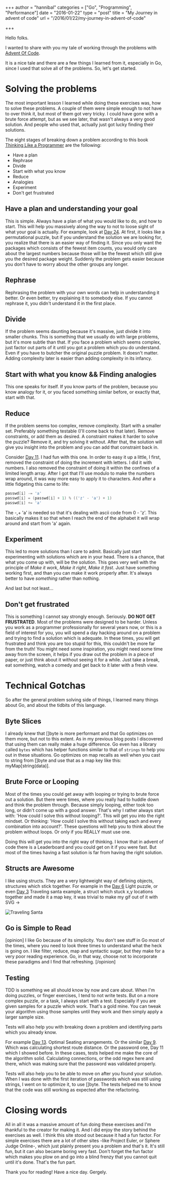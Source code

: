 +++
author = "hannibal"
categories = ["Go", "Programming", "Performance"]
date = "2016-01-22"
type = "post"
title = "My Journey in advent of code"
url = "/2016/01/22/my-journey-in-advent-of-code"

+++

Hello folks.

I wanted to share with you my tale of working through the problems with [Advent Of Code](http://adventofcode.com).

It is a nice tale and there are a few things I learned from it, especially in Go, since I used that solve all of the problems. So, let's get started.

Solving the problems
====================

The most important lesson I learned while doing these exercises was, how to solve these problems. A couple of them were simple enough to not have to over think it, but most of them got very tricky. I could have gone with a brute force attempt, but as we see later, that wasn't always a very good solution. And people who used that, actually just got lucky finding their solutions.

The eight stages of breaking down a problem according to this book [Thinking Like a Programmer](http://www.amazon.co.uk/Think-Like-Programmer-Introduction-Creative/dp/1593274246/ref=sr_1_1?s=books&ie=UTF8&qid=1453449575&sr=1-1&keywords=thinking+like+a+programmer) are the following:

* Have a plan
* Rephrase
* Divide
* Start with what you know
* Reduce
* Analogies
* Experiment
* Don't get frustrated

Have a plan and understanding your goal
------------------------------------

This is simple. Always have a plan of what you would like to do, and how to start. This will help you massively along the way to not to loose sight of what your goal is actually. For example, look at [Day 24](http://adventofcode.com/day/24). At first, it looks like a permutational puzzle, but if you understand the solution we are looking for, you realize that there is an easier way of finding it. Since you only want the packages which consists of the fewest item counts, you would only care about the largest numbers because those will be the fewest which still give you the desired package weight. Suddenly the problem gets easier because you don't have to worry about the other groups any longer.

Rephrase
--------

Rephrasing the problem with your own words can help in understanding it better. Or even better, try explaining it to somebody else. If you cannot rephrase it, you didn't understand it in the first place.

Divide
------

If the problem seems daunting because it's massive, just divide it into smaller chunks. This is something that we usually do with large problems, but it's more subtle than that. If you face a problem which seems complex, just factor out parts of it until you got a problem which you do understand. Even if you have to butcher the original puzzle problem. It doesn't matter. Adding complexity later is easier than adding complexity in its infancy.

Start with what you know && Finding analogies
---------------------------------------------

This one speaks for itself. If you know parts of the problem, because you know analogy for it, or you faced something similar before, or exactly that, start with that.

Reduce
------

If the problem seems too complex, remove complexity. Start with a smaller set. Preferably something testable (I'll come back to that later). Remove constraints, or add them as desired. A constraint makes it harder to solve the puzzle? Remove it, and try solving it without. After that, the solution will give you insight into the problem and you can add that constraint back in.

Consider [Day 11](http://adventofcode.com/day/11). I had fun with this one. In order to easy it up a little, I first, removed the constraint of doing the increment with letters. I did it with numbers. I also removed the constraint of doing it within the confines of a limited length array. After I got that I'll use modulo to make the numbers wrap around, it was way more easy to apply it to characters. And after a little fidgeting this came to life:

~~~go
passwd[i] -= 'a'
passwd[i] = (passwd[i] + 1) % (('z' - 'a') + 1)
passwd[i] += 'a'
~~~

The -,+ 'a' is needed so that it's dealing with ascii code from 0 - 'z'. This basically makes it so that when I reach the end of the alphabet it will wrap around and start from 'a' again.

Experiment
----------

This led to more solutions than I care to admit. Basically just start experimenting with solutions which are in your head. There is a chance, that what you come up with, will be the solution. This goes very well with the principle of *Make it work*, *Make it right*, *Make it fast*. Just have something working first, and than you can make it work properly after. It's always better to have *something* rather than nothing.

And last but not least...

Don't get frustrated
--------------------

This is something I cannot say strongly enough. Seriously. **DO NOT GET FRUSTRATED**. Most of the problems were designed to be harder. Unless you work as a programmer professionally for several years now, or this is a field of interest for you, you will spend a day hacking around on a problem and trying to find a solution which is adequate. In these times, you will get frustrated and think you are too stupid for this, this couldn't be more far from the truth! You might need some inspiration, you might need some time away from the screen, it helps if you draw out the problem in a piece of paper, or just think about it without seeing it for a while. Just take a break, eat something, watch a comedy and get back to it later with a fresh view.

Technical Gotchas
=================

So after the general problem solving side of things, I learned many things about Go, and about the tidbits of this language.

Byte Slices
-----------

I already knew that []byte is more performant and that Go optimizes on them more, but not to this extent. As in my previous blog posts I discovered that using them can really make a huge difference. Go even has a library called ```bytes``` which has helper functions similar to that of ```strings``` to help you out in these situations. Go optimizes on map recalls as well when you cast to string from []byte and use that as a map key like this: myMap[string(data)].

Brute Force or Looping
----------------------

Most of the times you could get away with looping or trying to brute force out a solution. But there were times, where you really had to huddle down and think the problem through. Because simply looping, either took too long, or didn't come up with a good answer. That's why I rather always start with: 'How could I solve this without looping?'. This will get you into the right mindset. Or thinking: 'How could I solve this without taking each and every combination into account?'. These questions will help you to think about the problem without loops. Or only if you REALLY must use one.

Doing this will get you into the right way of thinking. I know that in advent of code there is a Leaderboard and you could get on it if you were fast. But most of the times having a fast solution is far from having the right solution.

Structs are Awesome
-------------------

I like using structs. They are a very lightweight way of defining objects, structures which stick together. For example in the [Day 6](http://adventofcode.com/day/6) Light puzzle, or even [Day 3](http://adventofcode.com/day/3) Traveling santa example, a struct which stuck x,y locations together and made it a map key, it was trivial to make my gif out of it with SVG ->

![Traveling Santa](https://raw.githubusercontent.com/Skarlso/goprojects/master/advent/day3/day1.gif)

Go is Simple to Read
--------------------

[opinion] I like Go because of its simplicity. You don't see stuff in Go most of the times, where you need to look three times to understand what the heck is going on. I like filter, reduce, map and syntactic sugar, but they make for a very poor reading experience. Go, in that way, choose not to incorporate these paradigms and I find that refreshing. [/opinion]

Testing
-------

TDD is something we all should know by now and care about. When I'm doing puzzles, or finger exercises, I tend to not write tests. But on a more complex puzzle, or a task, I always start with a test. Especially if you are given samples for a puzzle which work. That's a gold mine. You can tweak your algorithm using those samples until they work and then simply apply a larger sample size.

Tests will also help you with breaking down a problem and identifying parts which you already know.

For example [Day 13](http://adventofcode.com/day/13). Optimal Seating arrangements. Or the similar [Day 9](http://adventofcode.com/day/9). Which was calculating shortest route distance. Or the password one, Day 11 which I showed before. In these cases, tests helped me make the core of the algorithm solid. Calculating connections, or the odd regex here and there, which was making sure that the password was validated properly.

Tests will also help you to be able to move on after you found your solution. When I was done with the first iteration of passwords which was still using strings, I went on to optimize it, to use []byte. The tests helped me to know that the code was still working as expected after the refactoring.


Closing words
=============

All in all it was a massive amount of fun doing these exercises and I'm thankful to the creator for making it. And I did enjoy the story behind the exercises as well. I think this site stood out because it had a fun factor. For simple exercises there are a lot of other sites -like Project Euler, or Sphere Judge Online-, which just plainly present you a problem and that's it. It's still fun, but it can also became boring very fast. Don't forget the fun factor which makes you plow on and go into a blind frenzy that you cannot quit until it's done. That's the fun part.

Thank you for reading!
Have a nice day.
Gergely.
